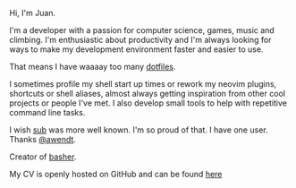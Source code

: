 Hi, I'm Juan.

I'm a developer with a passion for computer science, games, music and climbing.
I'm enthusiastic about productivity and I'm always looking for ways to make my
development environment faster and easier to use.

That means I have waaaay too many [dotfiles](https://github.com/juanibiapina/dotfiles).

I sometimes profile my shell start up times or rework my neovim plugins, shortcuts or
shell aliases, almost always getting inspiration from other cool projects or people
I've met. I also develop small tools to help with repetitive command line tasks.

I wish [sub](https://github.com/juanibiapina/sub) was more well known. 
I'm so proud of that.
I have one user.
Thanks [@awendt](https://github.com/awendt).

Creator of [basher](https://github.com/basherpm/basher).
 
My CV is openly hosted on GitHub and can be found
[here](https://github.com/juanibiapina/resume)
